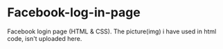 # Facebook-log-in-page
Facebook login page (HTML &amp; CSS). The picture(img) i have used in html code, isn't uploaded here.
